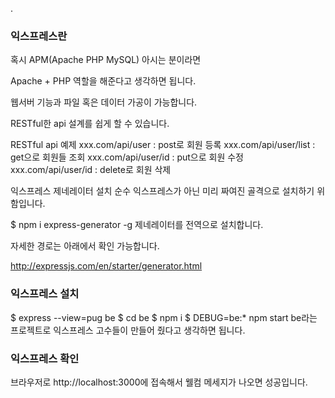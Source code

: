 .

### 익스프레스란
혹시 APM(Apache PHP MySQL) 아시는 분이라면

Apache + PHP 역할을 해준다고 생각하면 됩니다.

웹서버 기능과 파일 혹은 데이터 가공이 가능합니다.

RESTful한 api 설계를 쉽게 할 수 있습니다.

RESTful api 예제
xxx.com/api/user : post로 회원 등록
xxx.com/api/user/list : get으로 회원들 조회
xxx.com/api/user/id : put으로 회원 수정 xxx.com/api/user/id : delete로 회원 삭제

익스프레스 제네레이터 설치
순수 익스프레스가 아닌 미리 짜여진 골격으로 설치하기 위함입니다.

$ npm i express-generator -g
제네레이터를 전역으로 설치합니다.

자세한 경로는 아래에서 확인 가능합니다.

http://expressjs.com/en/starter/generator.html

### 익스프레스 설치
$ express --view=pug be
$ cd be
$ npm i
$ DEBUG=be:* npm start 
be라는 프로젝트로 익스프레스 고수들이 만들어 줬다고 생각하면 됩니다.

### 익스프레스 확인
브라우저로 http://localhost:3000에 접속해서 웰컴 메세지가 나오면 성공입니다.

